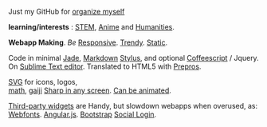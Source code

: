 Just my GitHub for
[organize myself](https://en.wikipedia.org/wiki/5S_%28methodology%29)

**learning/interests** : [STEM](https://en.wikipedia.org/wiki/STEM_fields), [Anime](https://en.wikipedia.org/wiki/Anime) and [Humanities](https://en.wikipedia.org/wiki/Humanities).

**Webapp Making**.
*Be*
[Responsive](https://www.youtube.com/watch?v=snQp757_Rr0). 
[Trendy](http://thenextweb.com/dd/2015/07/24/6-design-trends-taking-over-the-web/). 
[Static](http://www.staticapps.org/). 

Code in minimal [Jade](http://jade-lang.com/), [Markdown](http://daringfireball.net/projects/markdown/)
[Stylus](https://learnboost.github.io/stylus/), and optional [Coffeescript](http://coffeescript.org/) / Jquery. On [Sublime Text editor](http://www.sublimetext.com/). Translated to HTML5 with [Prepros](https://prepros.io/).

[SVG](https://en.wikipedia.org/wiki/Cascading_Style_Sheets) for icons, logos,  
[math](https://www.mathjax.org/), 
[gaiji](https://en.wiktionary.org/wiki/%E5%A4%96%E5%AD%97)
[Sharp in any screen](https://en.wikipedia.org/wiki/Vector_graphics). 
[Can be animated](http://snapsvg.io).


[Third-party widgets](http://cloudcannon.com/tips/2014/12/12/the-ultimate-list-of-services-for-static-websites.html) are Handy, but slowdown webapps when overused, as: 
[Webfonts](https://www.google.com/fonts).
[Angular.js](http://angularjs.org).
[Bootstrap](http://getbootstrap.com)
[Social Login](https://en.wikipedia.org/wiki/Social_login). 
